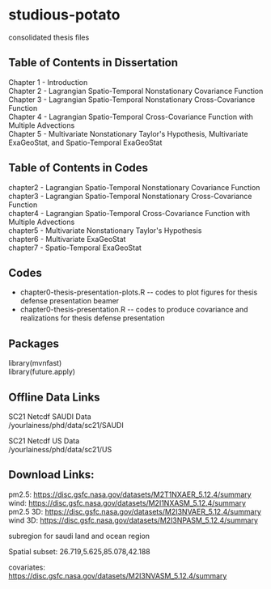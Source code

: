 # studious-potato
consolidated thesis files

## Table of Contents in Dissertation
 Chapter 1 - Introduction
<br> Chapter 2 - Lagrangian Spatio-Temporal Nonstationary Covariance Function
<br> Chapter 3 - Lagrangian Spatio-Temporal Nonstationary Cross-Covariance Function
<br> Chapter 4 - Lagrangian Spatio-Temporal Cross-Covariance Function with Multiple Advections
<br> Chapter 5 - Multivariate Nonstationary Taylor's Hypothesis, Multivariate ExaGeoStat, and Spatio-Temporal ExaGeoStat

## Table of Contents in Codes
chapter2 - Lagrangian Spatio-Temporal Nonstationary Covariance Function
<br> chapter3 - Lagrangian Spatio-Temporal Nonstationary Cross-Covariance Function
<br> chapter4 - Lagrangian Spatio-Temporal Cross-Covariance Function with Multiple Advections
<br> chapter5 - Multivariate Nonstationary Taylor's Hypothesis
<br> chapter6 - Multivariate ExaGeoStat
<br> chapter7 - Spatio-Temporal ExaGeoStat

## Codes

- chapter0-thesis-presentation-plots.R -- codes to plot figures for thesis defense presentation beamer
- chapter0-thesis-presentation.R -- codes to produce covariance and realizations for thesis defense presentation

## Packages

library(mvnfast)
<br> library(future.apply)


## Offline Data Links

SC21 Netcdf SAUDI Data
<br> /yourlainess/phd/data/sc21/SAUDI

SC21 Netcdf US Data
<br> /yourlainess/phd/data/sc21/US

## Download Links:

pm2.5: https://disc.gsfc.nasa.gov/datasets/M2T1NXAER_5.12.4/summary
<br> wind: https://disc.gsfc.nasa.gov/datasets/M2I1NXASM_5.12.4/summary
<br> pm2.5 3D: https://disc.gsfc.nasa.gov/datasets/M2I3NVAER_5.12.4/summary
<br> wind 3D: https://disc.gsfc.nasa.gov/datasets/M2I3NPASM_5.12.4/summary

subregion for saudi land and ocean region

Spatial subset: 26.719,5.625,85.078,42.188

covariates: https://disc.gsfc.nasa.gov/datasets/M2I3NVASM_5.12.4/summary

